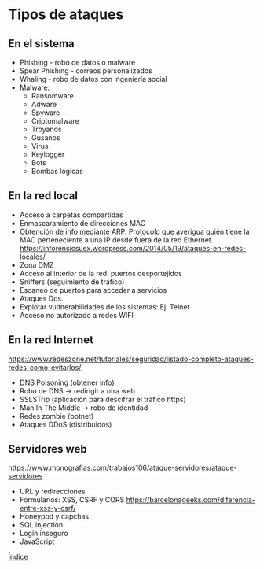 # Tipos de ataques

## En el sistema

- Phishing - robo de datos o malware
- Spear Phishing - correos personalizados
- Whaling - robo de datos con ingeniería social
- Malware:
	- Ransomware
	- Adware
	- Spyware
	- Criptomalware
	- Troyanos
	- Gusanos
	- Virus
	- Keylogger
	- Bots
	- Bombas lógicas

## En la red local

- Acceso a carpetas compartidas
- Enmascaramiento de direcciones MAC
- Obtención de info mediante ARP. Protocolo que averigua quién tiene la MAC perteneciente a una IP desde fuera de la red Ethernet.
https://inforensicsuex.wordpress.com/2014/05/19/ataques-en-redes-locales/
- Zona DMZ
- Acceso al interior de la red: puertos desportejidos
- Sniffers (seguimiento de tráfico)
- Escaneo de puertos para acceder a servicios
- Ataques Dos.
- Explotar vultnerabilidades de los sistemas: Ej. Telnet
- Acceso no autorizado a redes WIFI

## En la red Internet
https://www.redeszone.net/tutoriales/seguridad/listado-completo-ataques-redes-como-evitarlos/
- DNS Poisoning (obtener info)
- Robo de DNS -> redirigir a otra web
- SSLSTrip (aplicación para descifrar el tráfico https)
- Man In The Middle -> robo de identidad
- Redes zombie (botnet)
- Ataques DDoS (distribuidos)

## Servidores web
https://www.monografias.com/trabajos106/ataque-servidores/ataque-servidores  
- URL y redirecciones
- Formularios: XSS, CSRF y CORS
https://barcelonageeks.com/diferencia-entre-xss-y-csrf/
- Honeypod y capchas
- SQL injection
- Login inseguro
- JavaScript

[Índice](../README.md)